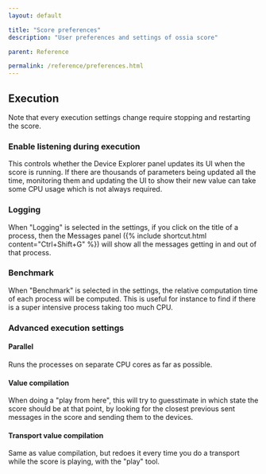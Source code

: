 ```yaml
---
layout: default

title: "Score preferences"
description: "User preferences and settings of ossia score"

parent: Reference

permalink: /reference/preferences.html
---
```


## Execution

Note that every execution settings change require stopping and restarting the score.

### Enable listening during execution
This controls whether the Device Explorer panel updates its UI when the score is running. If there are thousands of parameters being updated all the time, monitoring them and updating the UI to show their new value can take some CPU usage which is not always required.

### Logging
When "Logging" is selected in the settings, if you click on the title of a process, then the Messages panel ({% include shortcut.html content="Ctrl+Shift+G" %}) will show all the messages getting in and out of that process.

### Benchmark
When "Benchmark" is selected in the settings, the relative computation time of each process will be computed. This is useful for instance to find if there is a super intensive process taking too much CPU.

### Advanced execution settings
#### Parallel
Runs the processes on separate CPU cores as far as possible.

#### Value compilation
When doing a "play from here", this will try to guesstimate in which state the score should be at that point, by looking for the closest previous sent messages in the score and sending them to the devices.


#### Transport value compilation
Same as value compilation, but redoes it every time you do a transport while the score is playing, with the "play" tool.


